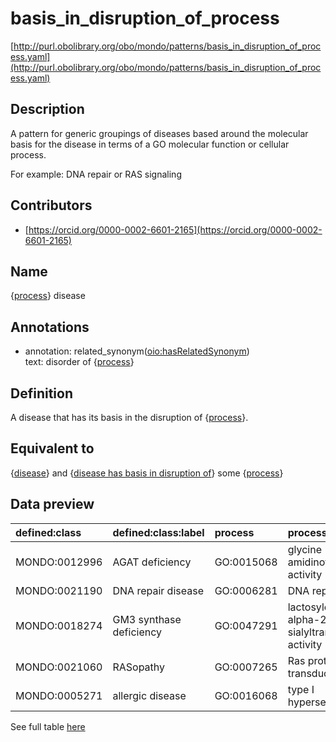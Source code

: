 # basis_in_disruption_of_process 

[http://purl.obolibrary.org/obo/mondo/patterns/basis_in_disruption_of_process.yaml](http://purl.obolibrary.org/obo/mondo/patterns/basis_in_disruption_of_process.yaml)
## Description 



A pattern for generic groupings of diseases based around the molecular basis for the disease in terms of a GO molecular function or cellular process.

For example: DNA repair or RAS signaling
## Contributors 
* [https://orcid.org/0000-0002-6601-2165](https://orcid.org/0000-0002-6601-2165) 
## Name 

{[process](http://purl.obolibrary.org/obo/BFO_0000015)} disease

## Annotations 

* annotation: related_synonym\([oio:hasRelatedSynonym](http://purl.obolibrary.org/obo/oio_hasRelatedSynonym)\)  
text: disorder of {[process](http://purl.obolibrary.org/obo/BFO_0000015)}

## Definition 

A disease that has its basis in the disruption of {[process](http://purl.obolibrary.org/obo/BFO_0000015)}.

## Equivalent to 

{[disease](http://purl.obolibrary.org/obo/MONDO_0000001)} and {[disease has basis in disruption of](http://purl.obolibrary.org/obo/RO_0004021)} some {[process](http://purl.obolibrary.org/obo/BFO_0000015)}

## Data preview 
| defined:class                                | defined:class:label     | process                                   | process:label                                         |
|:---------------------------------------------|:------------------------|:------------------------------------------|:------------------------------------------------------|
| MONDO:0012996 | AGAT deficiency         | GO:0015068 | glycine amidinotransferase activity                   |
| MONDO:0021190 | DNA repair disease      | GO:0006281 | DNA repair                                            |
| MONDO:0018274 | GM3 synthase deficiency | GO:0047291 | lactosylceramide alpha-2,3-sialyltransferase activity |
| MONDO:0021060 | RASopathy               | GO:0007265 | Ras protein signal transduction                       |
| MONDO:0005271 | allergic disease        | GO:0016068 | type I hypersensitivity                               |

See full table [here](https://github.com/monarch-initiative/mondo/blob/master/src/patterns/data/matches/basis_in_disruption_of_process.tsv) 
